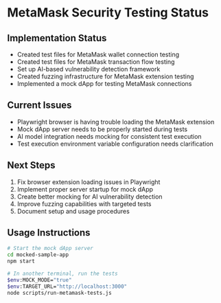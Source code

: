 # MetaMask Security Testing Status

## Implementation Status

- Created test files for MetaMask wallet connection testing
- Created test files for MetaMask transaction flow testing
- Set up AI-based vulnerability detection framework
- Created fuzzing infrastructure for MetaMask extension testing
- Implemented a mock dApp for testing MetaMask connections

## Current Issues

- Playwright browser is having trouble loading the MetaMask extension
- Mock dApp server needs to be properly started during tests
- AI model integration needs mocking for consistent test execution
- Test execution environment variable configuration needs clarification

## Next Steps

1. Fix browser extension loading issues in Playwright
2. Implement proper server startup for mock dApp
3. Create better mocking for AI vulnerability detection
4. Improve fuzzing capabilities with targeted tests
5. Document setup and usage procedures

## Usage Instructions

```bash
# Start the mock dApp server
cd mocked-sample-app
npm start

# In another terminal, run the tests
$env:MOCK_MODE="true"
$env:TARGET_URL="http://localhost:3000"
node scripts/run-metamask-tests.js
```
